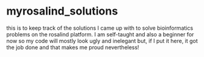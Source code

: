 myrosalind_solutions
====================

this is to keep track of the solutions I came up with to solve bioinformatics problems on the rosalind platform. I am self-taught and also a 
beginner for now so my code will mostly look ugly and inelegant but, if I put it here, it got the job done and that makes me proud nevertheless! 
